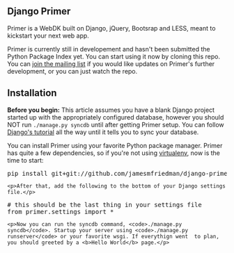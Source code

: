 Django Primer
-------------
Primer is a WebDK built on Django, jQuery, Bootsrap and LESS, meant to kickstart your next web app.<br/>

Primer is currently still in developement and hasn't been submitted the Python Package Index yet. You can start using it now by cloning this repo. You can <a href="http://eepurl.com/vMcH5" target="_blank">join the mailing list</a> if you would like updates on Primer's further development, or you can just watch the repo.


Installation
------------
<b>Before you begin:</b> This article assumes you have a blank Django project started up with the appropriately configured database, however you should NOT run <code>./manage.py syncdb</code> until after getting Primer setup. You can follow <a href="https://docs.djangoproject.com/en/dev/intro/tutorial01/" target="_blank">Django's tutorial</a> all the way until it tells you to sync your database.<br/>

<p>You can install Primer using your favorite Python package manager. Primer has quite a few dependencies, so if you're not using <a href="http://pypi.python.org/pypi/virtualenv" target="_blank">virtualenv</a>, now is the time to start:</p>
<pre class="prettyprint linenums">
pip install git+git://github.com/jamesmfriedman/django-primer.git
</pre>

	<p>After that, add the following to the bottom of your Django settings file.</p>

<pre class="prettyprint linenums">
# this should be the last thing in your settings file
from primer.settings import *
</pre>
	
	<p>Now you can run the syncdb command, <code>./manage.py syncdb</code>. Startup your server using <code>./manage.py runserver</code> or your favorite wsgi. If everythign went 	to plan, you should greeted by a <b>Hello World</b> page.</p>